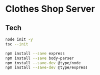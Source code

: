 # Clothes Shop Server

## Tech

```sh
node init -y
tsc --init

npm install --save express
npm install --save body-parser
npm install --save-dev @type/node
npm install --save-dev @type/express

```


